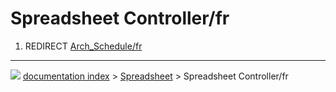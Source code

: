 # Spreadsheet Controller/fr
1.  REDIRECT [Arch\_Schedule/fr](Arch_Schedule/fr.md)



---
![](images/Right_arrow.png) [documentation index](../README.md) > [Spreadsheet](Spreadsheet_Workbench.md) > Spreadsheet Controller/fr
